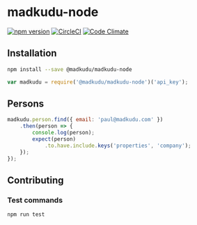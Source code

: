 # madkudu-node
[![npm version](https://badge.fury.io/js/%40madkudu%2Fmadkudu-node.svg)](https://badge.fury.io/js/%40madkudu%2Fmadkudu-node)
[![CircleCI](https://circleci.com/gh/MadKudu/madkudu-node.svg?style=svg)](https://circleci.com/gh/MadKudu/madkudu-node)
[![Code Climate](https://codeclimate.com/github/MadKudu/madkudu-node/badges/gpa.svg)](https://codeclimate.com/github/MadKudu/madkudu-node)

## Installation

```sh
npm install --save @madkudu/madkudu-node
```

```javascript
var madkudu = require('@madkudu/madkudu-node')('api_key');
```

## Persons

```javascript
madkudu.person.find({ email: 'paul@madkudu.com' })
	.then(person => {
		console.log(person);
		expect(person)
			.to.have.include.keys('properties', 'company');
	});
});
```


## Contributing

### Test commands

```sh
npm run test
```
